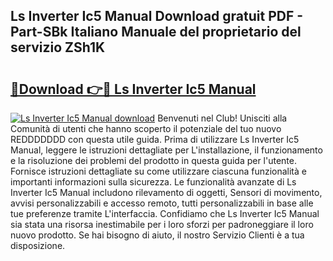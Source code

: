 ## Ls Inverter Ic5 Manual Download gratuit PDF - Part-SBk Italiano Manuale del proprietario del servizio ZSh1K

# <h2><a href="http://dfa9qcb.blite.top/?on=Ls+Inverter+Ic5+Manual">🔗Download 👉🔴 Ls Inverter Ic5 Manual</a></h2>

[![Ls Inverter Ic5 Manual download](https://i.imgur.com/lujVjoI.png)](http://dfa9qcb.blite.top/?on=Ls+Inverter+Ic5+Manual)
Benvenuti nel Club! Unisciti alla Comunità di utenti che hanno scoperto il potenziale del tuo nuovo REDDDDDDD con questa utile guida. Prima di utilizzare Ls Inverter Ic5 Manual, leggere le istruzioni dettagliate per L'installazione, il funzionamento e la risoluzione dei problemi del prodotto in questa guida per l'utente. Fornisce istruzioni dettagliate su come utilizzare ciascuna funzionalità e importanti informazioni sulla sicurezza. Le funzionalità avanzate di Ls Inverter Ic5 Manual includono rilevamento di oggetti, Sensori di movimento, avvisi personalizzabili e accesso remoto, tutti personalizzabili in base alle tue preferenze tramite L'interfaccia. Confidiamo che Ls Inverter Ic5 Manual sia stata una risorsa inestimabile per i loro sforzi per padroneggiare il loro nuovo prodotto. Se hai bisogno di aiuto, il nostro Servizio Clienti è a tua disposizione.
